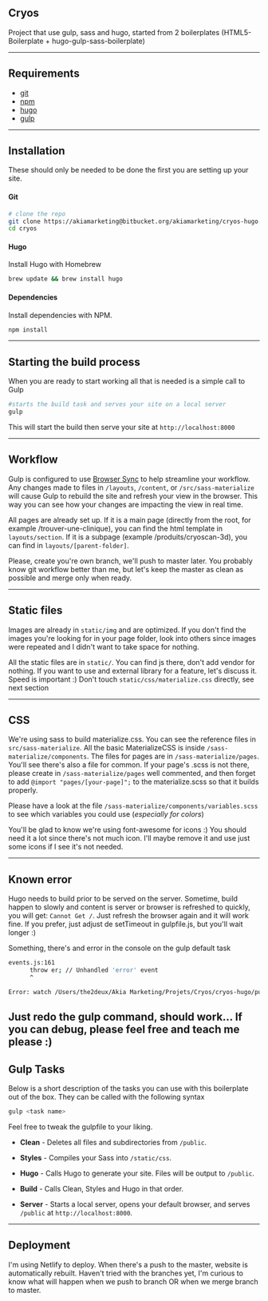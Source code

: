 ## Cryos
Project that use gulp, sass and hugo, started from 2 boilerplates (HTML5-Boilerplate + hugo-gulp-sass-boilerplate)

---
## Requirements
* [git](http://git-scm.com)
* [npm](https://www.npmjs.com/about)
* [hugo](https://gohugo.io)
* [gulp](https://gulpjs.com/)

---
## Installation
These should only be needed to be done the first you are setting up your site.

#### Git
```bash
# clone the repo
git clone https://akiamarketing@bitbucket.org/akiamarketing/cryos-hugo.git cryos
cd cryos

```

#### Hugo
Install Hugo with Homebrew
```bash
brew update && brew install hugo
```

#### Dependencies
Install  dependencies with NPM.

```bash
npm install
```

---
## Starting the build process
When you are ready to start working all that is needed is a simple call to Gulp
```bash
#starts the build task and serves your site on a local server
gulp
```
This will start the build then serve your site at `http://localhost:8000`

---
## Workflow
Gulp is configured to use [Browser Sync](https://www.browsersync.io/) to help streamline your workflow. Any changes made to files in `/layouts`, `/content`, or `/src/sass-materialize` will cause Gulp to rebuild the site and refresh your view in the browser. This way you can see how your changes are impacting the view in real time.

All pages are already set up. If it is a main page (directly from the root, for example /trouver-une-clinique), you can find the html template in `layouts/section`. If it is a subpage (example /produits/cryoscan-3d), you can find in `layouts/[parent-folder]`.

Please, create you're own branch, we'll push to master later. You probably know git workflow better than me, but let's keep the master as clean as possible and merge only when ready.

---
## Static files

Images are already in `static/img` and are optimized. If you don't find the images you're looking for in your page folder, look into others since images were repeated and I didn't want to take space for nothing. 

All the static files are in `static/`. You can find js there, don't add vendor for nothing. If you want to use and external library for a feature, let's discuss it. Speed is important :) Don't touch `static/css/materialize.css` directly, see next section

---
## CSS

We're using sass to build materialize.css. You can see the reference files in `src/sass-materialize`. All the basic MaterializeCSS is inside `/sass-materialize/components`. The files for pages are in `/sass-materialize/pages`. You'll see there's also a file for common. If your page's .scss is not there, please create in `/sass-materialize/pages` well commented, and then forget to add `@import "pages/[your-page]";` to the materialize.scss so that it builds properly.

Please have a look at the file `/sass-materialize/components/variables.scss` to see which variables you could use (*especially for colors*)

You'll be glad to know we're using font-awesome for icons :) You should need it a lot since there's not much icon. I'll maybe remove it and use just some icons if I see it's not needed.

---

## Known error
Hugo needs to build prior to be served on the server. Sometime, build happen to slowly and content is server or browser is refreshed to quickly, you will get: `Cannot Get /`. Just refresh the browser again and it will work fine. If you prefer, just adjust de setTimeout in gulpfile.js, but you'll wait longer :)

Something, there's and error in the console on the gulp default task

```bash
events.js:161
      throw er; // Unhandled 'error' event
      ^

Error: watch /Users/the2deux/Akia Marketing/Projets/Cryos/cryos-hugo/public/blogue ENOENT
```

Just redo the gulp command, should work... If you can debug, please feel free and teach me please :)
---

## Gulp Tasks
Below is a short description of the tasks you can use with this boilerplate out of the box. They can be called with the following syntax
```bash
gulp <task name>
```

Feel free to tweak the gulpfile to your liking.

* **Clean** - Deletes all files and subdirectories from `/public`.

* **Styles** - Compiles your Sass into `/static/css`.

* **Hugo** - Calls Hugo to generate your site. Files will be output to `/public`.

* **Build** - Calls Clean, Styles and Hugo in that order.

* **Server** - Starts a local server, opens your default browser, and serves `/public` at `http://localhost:8000`.

---
## Deployment

I'm using Netlify to deploy. When there's a push to the master, website is automatically rebuilt. Haven't tried with the branches yet, I'm curious to know what will happen when we push to branch OR when we merge branch to master.

